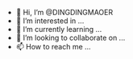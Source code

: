 - 👋 Hi, I’m @DINGDINGMAOER
- 👀 I’m interested in ...
- 🌱 I’m currently learning ...
- 💞️ I’m looking to collaborate on ...
- 📫 How to reach me ...

<!---
DINGDINGMAOER/DINGDINGMAOER is a ✨ special ✨ repository because its `README.md` (this file) appears on your GitHub profile.
You can click the Preview link to take a look at your changes.
--->
